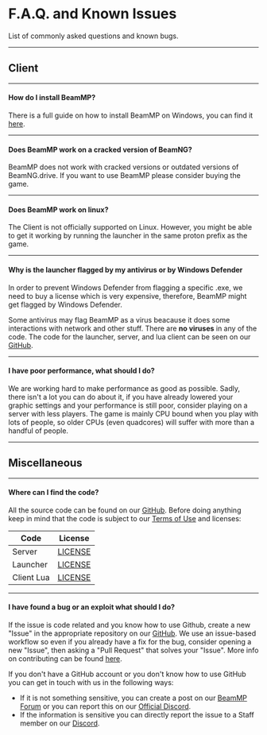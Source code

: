 # F.A.Q. and Known Issues
List of commonly asked questions and known bugs.

---
## **Client**

---
#### **How do I install BeamMP?**

There is a full guide on how to install BeamMP on Windows, you can find it [here](https://docs.beammp.com/game/getting-started/).

---
#### **Does BeamMP work on a cracked version of BeamNG?**

BeamMP does not work with cracked versions or outdated versions of BeamNG.drive. If you want to use BeamMP please consider buying the game.

---
#### **Does BeamMP work on linux?**

The Client is not officially  supported on Linux. However, you might be able to get it working by running the launcher in the same proton prefix as the game.

---
#### **Why is the launcher flagged by my antivirus or by Windows Defender**

In order to prevent Windows Defender from flagging a specific .exe, we need to buy a license which is very expensive, therefore, BeamMP might get flagged by Windows Defender.

Some antivirus may flag BeamMP as a virus  beacause it does some interactions with network and other stuff. There are **no viruses** in any of the code. The code for the launcher, server, and lua client can be seen on our [GitHub](https://github.com/BeamMP).

---
#### **I have poor performance, what should I do?**

We are working hard to make performance as good as possible. Sadly, there isn't a lot you can do about it, if you have already lowered your graphic settings and your performance is still poor, consider playing on a server with less players. The game is mainly CPU bound when you play with lots of people, so older CPUs (even quadcores) will suffer with more than a handful of people.

---
## **Miscellaneous**

---
#### **Where can I find the code?**

All the source code can be found on our [GitHub](https://github.com/BeamMP).
Before doing anything keep in mind that the code is subject to our [Terms of Use](https://forum.beammp.com/t/terms-of-use-v1-0/43) and licenses:

|   Code     | License                                                                    |
|------------|:--------------------------------------------------------------------------:|
| Server     | [LICENSE](https://github.com/BeamMP/BeamMP-Server/blob/master/LICENSE)     |
| Launcher   | [LICENSE](https://github.com/BeamMP/BeamMP-Launcher/blob/master/README.md) |
| Client Lua | [LICENSE](https://github.com/BeamMP/BeamMP/blob/development/LICENSE.md)    |

---
#### **I have found a bug or an exploit what should I do?**

If the issue is code related and you know how to use Github, create a new "Issue" in the appropriate repository on our [GitHub](https://github.com/BeamMP). We use an issue-based workflow so even if you already have a fix for the bug, consider opening a new "Issue", then asking a "Pull Request" that solves your "Issue". More info on contributing can be found [here](https://github.com/BeamMP/BeamMP/blob/development/CONTRIBUTING.md).

If you don't have a GitHub account or you don't know how to use GitHub you can get in touch with us in the following ways:

- If it is not something sensitive, you can create a post on our [BeamMP Forum](https://forum.beammp.com) or you can report this on our [Official Discord](https://discord.gg/beammp).
- If the information is sensitive you can directly report the issue to a Staff member on our [Discord](https://discord.gg/beammp).